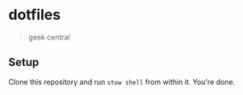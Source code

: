 # dotfiles
> geek central

## Setup
Clone this repository and run `stow shell` from within it. You're done.
